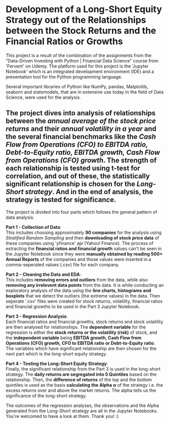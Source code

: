# Development of a Long-Short Equity Strategy out of the Relationships between the Stock Returns and the Financial Ratios or Growths
This project is a result of the combination of the assignments from the "Data-Driven Investing with Python | Financial Data Science" course from 'Fervent' on Udemy. The platform used for this project is the 'Jupyter Notebook' which is an integrated development environment (IDE) and a presentation tool for the Python programming language.

Several important libraries of Python like NumPy, pandas, Matplotlib, seaborn and statsmodels, that are in extensive use today in the field of Data Science, were used for the analysis.

The project dives into analysis of relationships between the *annual average of the stock price returns* and their *annual volatility in a year* and the several financial benchmarks like the *Cash Flow from Operations (CFO) to EBITDA ratio, Debt-to-Equity ratio, EBITDA growth, Cash Flow from Operations (CFO) growth*. The strength of each relationship is tested using t-test for correlation, and out of these, the statistically significant relationship is chosen for the *Long-Short strategy*. And in the end of analysis, the strategy is tested for significance.
-----
The project is divided into four parts which follows the general pattern of data analysis:

**Part 1 - Collection of Data**:  
This includes choosing approximately **90 companies** for the analysis using *Stratified Random Sampling* and then **downloading of stock price data** of these companies using 'yfinance' api (Yahoo! Finance). The process of extracting the **financial ratios and financial growth** values can't be seen in the Jupyter Notebook since they were **manually obtained by reading 500+ Annual Reports** of the companies and those values were inserted in a comma-seperated values (.csv) file for each company.

**Part 2 - Cleaning the Data and EDA**:  
This includes **removing errors and outliers** from the data, while also **removing any irrelevent data points** from the data. It is while conducting an exploratory analysis of the data using the **line charts, histograms and boxplots** that we detect the outliers (the extreme values) in the data. Then seperate '.csv' files were created for stock returns, volatility, financial ratios and financial growths to be used in the Part 3 Jupyter Notebook.

**Part 3 - Regression Analysis**:  
Each financial ratios and financial growths, stock returns and stock volatility are then analysed for relationships. The **dependent variable** for the regression is either the **stock returns or the volatility (risk)** of stock, and the **independent variable** being **EBITDA growth, Cash Flow from Operations (CFO) growth, CFO to EBITDA ratio or Debt-to-Equity ratio**.
The variables which have significant relationship are then chosen for the next part which is the long-short equity strategy.

**Part 4 - Testing the Long-Short Equity Strategy**:  
Finally, the significant relationship from the Part 3 is used in the long-short strategy. The **daily returns are segregated into 5 Quintiles** based on the relationship. Then, the **difference of returns** of the top and the bottom quintiles is used as the basis **calculating the Alpha $\alpha$** of the strategy i.e. the excess returns over and above the market returns. The alpha tells us the significance of the long-short strategy.

The outcomes of the regression analyses, the observations and the Alpha generated from the Long-Short strategy are all in the Jupyter Notebooks. You're welcomed to have a look at them. Thank you! :)
